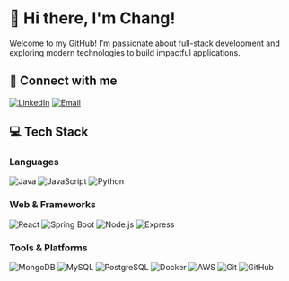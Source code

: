 
# 👋 Hi there, I'm Chang!

Welcome to my GitHub! I'm passionate about full-stack development and exploring modern technologies to build impactful applications.


## 🔗 Connect with me

[![LinkedIn](https://img.shields.io/badge/-LinkedIn-0A66C2?style=flat-square&logo=linkedin&logoColor=white)](https://www.linkedin.com/in/chnngl/)
[![Email](https://img.shields.io/badge/-Email-D14836?style=flat-square&logo=gmail&logoColor=white)](mailto:chnngl430@gmail.com)


## 💻 Tech Stack

### Languages
![Java](https://img.shields.io/badge/Java-ED8B00?style=flat-square&logo=java&logoColor=white)
![JavaScript](https://img.shields.io/badge/JavaScript-F7DF1E?style=flat-square&logo=javascript&logoColor=black)
![Python](https://img.shields.io/badge/Python-3776AB?style=flat-square&logo=python&logoColor=white)

### Web & Frameworks
![React](https://img.shields.io/badge/React-20232A?style=flat-square&logo=react&logoColor=61DAFB)
![Spring Boot](https://img.shields.io/badge/SpringBoot-6DB33F?style=flat-square&logo=spring-boot&logoColor=white)
![Node.js](https://img.shields.io/badge/Node.js-339933?style=flat-square&logo=node.js&logoColor=white)
![Express](https://img.shields.io/badge/Express-000000?style=flat-square&logo=express&logoColor=white)

### Tools & Platforms
![MongoDB](https://img.shields.io/badge/MongoDB-4EA94B?style=flat-square&logo=mongodb&logoColor=white)
![MySQL](https://img.shields.io/badge/MySQL-4479A1?style=flat-square&logo=mysql&logoColor=white)
![PostgreSQL](https://img.shields.io/badge/PostgreSQL-4169E1?style=flat-square&logo=postgresql&logoColor=white)
![Docker](https://img.shields.io/badge/Docker-2496ED?style=flat-square&logo=docker&logoColor=white)
![AWS](https://img.shields.io/badge/AWS-232F3E?style=flat-square&logo=amazon-aws&logoColor=white)
![Git](https://img.shields.io/badge/Git-F05032?style=flat-square&logo=git&logoColor=white)
![GitHub](https://img.shields.io/badge/GitHub-181717?style=flat-square&logo=github&logoColor=white)
